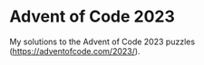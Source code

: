 # Advent of Code 2023

My solutions to the Advent of Code 2023 puzzles (https://adventofcode.com/2023/).
